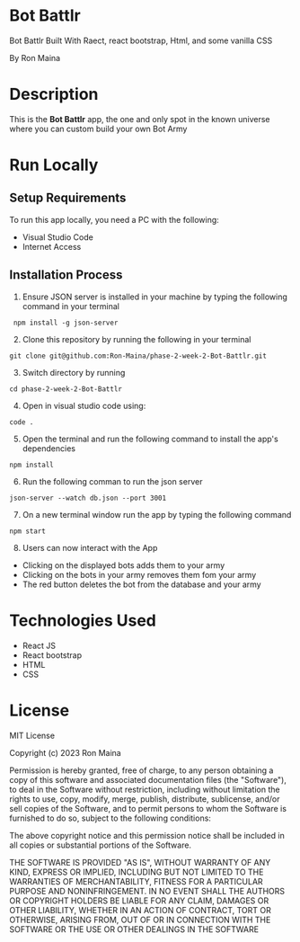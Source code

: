 # Bot Battlr
Bot Battlr Built With Raect, react bootstrap, Html, and some vanilla CSS

By Ron Maina

# Description
This is the  **Bot Battlr** app, the one and only spot in the known universe where you can custom build your own Bot Army

# Run Locally
## Setup Requirements
To run this app locally, you need a PC with the following:
* Visual Studio Code
* Internet Access

## Installation Process
1. Ensure JSON server is installed in your machine by typing the following command in your terminal
```
 npm install -g json-server

```
2. Clone this repository by running the following in your terminal
```
git clone git@github.com:Ron-Maina/phase-2-week-2-Bot-Battlr.git

```
3. Switch directory by running
```
cd phase-2-week-2-Bot-Battlr

```
4. Open in visual studio code using:
```
code .

```
5. Open the terminal and run the following command to install the app's dependencies
```
npm install

```
6. Run the following comman to run the json server
```
json-server --watch db.json --port 3001

```
7. On a new terminal window run the app by typing the following command 
```
npm start

```
8. Users can now interact with the App
* Clicking on the displayed bots adds them to your army
* Clicking on the bots in your army removes them fom your army
* The red button deletes the bot from the database and your army

# Technologies Used
* React JS
* React bootstrap
* HTML
* CSS


# License
MIT License

Copyright (c) 2023 Ron Maina

Permission is hereby granted, free of charge, to any person obtaining a copy of this software and associated documentation files (the "Software"), to deal in the Software without restriction, including without limitation the rights to use, copy, modify, merge, publish, distribute, sublicense, and/or sell copies of the Software, and to permit persons to whom the Software is furnished to do so, subject to the following conditions:

The above copyright notice and this permission notice shall be included in all copies or substantial portions of the Software.

THE SOFTWARE IS PROVIDED "AS IS", WITHOUT WARRANTY OF ANY KIND, EXPRESS OR IMPLIED, INCLUDING BUT NOT LIMITED TO THE WARRANTIES OF MERCHANTABILITY, FITNESS FOR A PARTICULAR PURPOSE AND NONINFRINGEMENT. IN NO EVENT SHALL THE AUTHORS OR COPYRIGHT HOLDERS BE LIABLE FOR ANY CLAIM, DAMAGES OR OTHER LIABILITY, WHETHER IN AN ACTION OF CONTRACT, TORT OR OTHERWISE, ARISING FROM, OUT OF OR IN CONNECTION WITH THE SOFTWARE OR THE USE OR OTHER DEALINGS IN THE SOFTWARE